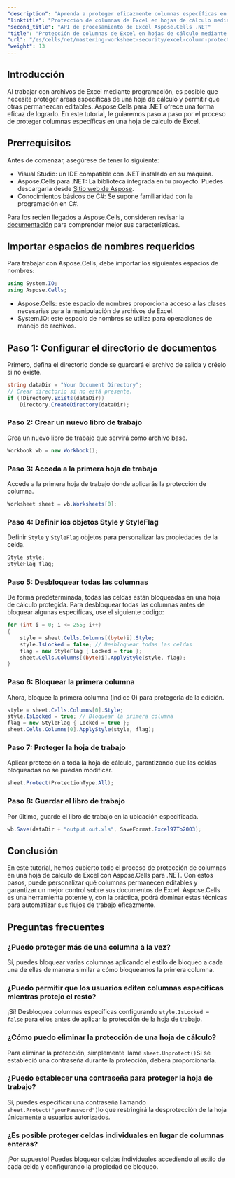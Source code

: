 ```yaml
---
"description": "Aprenda a proteger eficazmente columnas específicas en hojas de cálculo de Excel con Aspose.Cells para .NET. Este tutorial paso a paso abarca todo, desde la configuración de su entorno hasta el guardado de sus archivos protegidos de Excel."
"linktitle": "Protección de columnas de Excel en hojas de cálculo mediante Aspose.Cells"
"second_title": "API de procesamiento de Excel Aspose.Cells .NET"
"title": "Protección de columnas de Excel en hojas de cálculo mediante Aspose.Cells"
"url": "/es/cells/net/mastering-worksheet-security/excel-column-protection/"
"weight": 13
---
```


## Introducción

Al trabajar con archivos de Excel mediante programación, es posible que necesite proteger áreas específicas de una hoja de cálculo y permitir que otras permanezcan editables. Aspose.Cells para .NET ofrece una forma eficaz de lograrlo. En este tutorial, le guiaremos paso a paso por el proceso de proteger columnas específicas en una hoja de cálculo de Excel.

## Prerrequisitos
Antes de comenzar, asegúrese de tener lo siguiente:
- Visual Studio: un IDE compatible con .NET instalado en su máquina.
- Aspose.Cells para .NET: La biblioteca integrada en tu proyecto. Puedes descargarla desde [Sitio web de Aspose](https://releases.aspose.com/cells/net/).
- Conocimientos básicos de C#: Se supone familiaridad con la programación en C#.

Para los recién llegados a Aspose.Cells, consideren revisar la [documentación](https://reference.aspose.com/cells/net/) para comprender mejor sus características.

## Importar espacios de nombres requeridos
Para trabajar con Aspose.Cells, debe importar los siguientes espacios de nombres:

```csharp
using System.IO;
using Aspose.Cells;
```
- Aspose.Cells: este espacio de nombres proporciona acceso a las clases necesarias para la manipulación de archivos de Excel.
- System.IO: este espacio de nombres se utiliza para operaciones de manejo de archivos.

## Paso 1: Configurar el directorio de documentos

Primero, defina el directorio donde se guardará el archivo de salida y créelo si no existe.

```csharp
string dataDir = "Your Document Directory";
// Crear directorio si no está presente.
if (!Directory.Exists(dataDir))
    Directory.CreateDirectory(dataDir);
```

### Paso 2: Crear un nuevo libro de trabajo
Crea un nuevo libro de trabajo que servirá como archivo base.

```csharp
Workbook wb = new Workbook();
```

### Paso 3: Acceda a la primera hoja de trabajo
Accede a la primera hoja de trabajo donde aplicarás la protección de columna.

```csharp
Worksheet sheet = wb.Worksheets[0];
```

### Paso 4: Definir los objetos Style y StyleFlag
Definir `Style` y `StyleFlag` objetos para personalizar las propiedades de la celda.

```csharp
Style style;
StyleFlag flag;
```

### Paso 5: Desbloquear todas las columnas
De forma predeterminada, todas las celdas están bloqueadas en una hoja de cálculo protegida. Para desbloquear todas las columnas antes de bloquear algunas específicas, use el siguiente código:

```csharp
for (int i = 0; i <= 255; i++)
{
    style = sheet.Cells.Columns[(byte)i].Style;
    style.IsLocked = false; // Desbloquear todas las celdas
    flag = new StyleFlag { Locked = true };
    sheet.Cells.Columns[(byte)i].ApplyStyle(style, flag);
}
```

### Paso 6: Bloquear la primera columna
Ahora, bloquee la primera columna (índice 0) para protegerla de la edición.

```csharp
style = sheet.Cells.Columns[0].Style;
style.IsLocked = true; // Bloquear la primera columna
flag = new StyleFlag { Locked = true };
sheet.Cells.Columns[0].ApplyStyle(style, flag);
```

### Paso 7: Proteger la hoja de trabajo
Aplicar protección a toda la hoja de cálculo, garantizando que las celdas bloqueadas no se puedan modificar.

```csharp
sheet.Protect(ProtectionType.All);
```

### Paso 8: Guardar el libro de trabajo
Por último, guarde el libro de trabajo en la ubicación especificada.

```csharp
wb.Save(dataDir + "output.out.xls", SaveFormat.Excel97To2003);
```

## Conclusión
En este tutorial, hemos cubierto todo el proceso de protección de columnas en una hoja de cálculo de Excel con Aspose.Cells para .NET. Con estos pasos, puede personalizar qué columnas permanecen editables y garantizar un mejor control sobre sus documentos de Excel. Aspose.Cells es una herramienta potente y, con la práctica, podrá dominar estas técnicas para automatizar sus flujos de trabajo eficazmente.

## Preguntas frecuentes

### ¿Puedo proteger más de una columna a la vez?
Sí, puedes bloquear varias columnas aplicando el estilo de bloqueo a cada una de ellas de manera similar a cómo bloqueamos la primera columna.

### ¿Puedo permitir que los usuarios editen columnas específicas mientras protejo el resto?
¡Sí! Desbloquea columnas específicas configurando `style.IsLocked = false` para ellos antes de aplicar la protección de la hoja de trabajo.

### ¿Cómo puedo eliminar la protección de una hoja de cálculo?
Para eliminar la protección, simplemente llame `sheet.Unprotect()`Si se estableció una contraseña durante la protección, deberá proporcionarla.

### ¿Puedo establecer una contraseña para proteger la hoja de trabajo?
Sí, puedes especificar una contraseña llamando `sheet.Protect("yourPassword")`lo que restringirá la desprotección de la hoja únicamente a usuarios autorizados.

### ¿Es posible proteger celdas individuales en lugar de columnas enteras?
¡Por supuesto! Puedes bloquear celdas individuales accediendo al estilo de cada celda y configurando la propiedad de bloqueo.